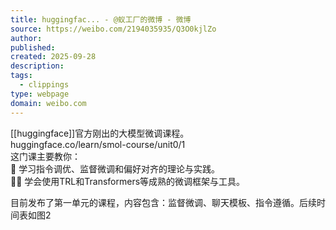 ```yaml
---
title: huggingfac... - @蚁工厂的微博 - 微博
source: https://weibo.com/2194035935/Q3O0kjlZo
author:
published:
created: 2025-09-28
description:
tags:
  - clippings
type: webpage
domain: weibo.com
---
```

[[huggingface]]官方刚出的大模型微调课程。  
huggingface.co/learn/smol-course/unit0/1  
这门课主要教你：  
📖 学习指令调优、监督微调和偏好对齐的理论与实践。  
🧑‍💻 学会使用TRL和Transformers等成熟的微调框架与工具。  
  
目前发布了第一单元的课程，内容包含：监督微调、聊天模板、指令遵循。后续时间表如图2